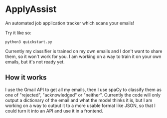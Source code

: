 # ApplyAssist

An automated job application tracker which scans your emails!

Try it like so:

```
python3 quickstart.py
```

Currently my classifier is trained on my own emails and I don't want to share them, so it won't work for you. I am working on a way to train it on your own emails, but it's not ready yet.

## How it works
I use the Gmail API to get all my emails, then I use spaCy to classify them as one of "rejected", "acknowledged" or "neither". Currently the code will only output a dictionary of the email and what the model thinks it is, but I am working on a way to output it to a more usable format like JSON, so that I could turn it into an API and use it in a frontend.
